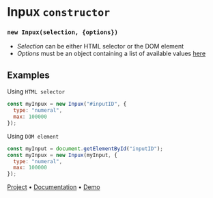 # Inpux `constructor`
### `new Inpux(selection, {options})`

- *Selection* can be either HTML selector or the DOM element
- *Options* must be an object containing a list of available values [here]()

## Examples
Using `HTML selector`
```js
const myInpux = new Inpux("#inputID", {
  type: "numeral",
  max: 100000
});
```

Using `DOM element`
```js
const myInput = document.getElementById("inputID");
const myInpux = new Inpux(myInput, {
  type: "numeral",
  max: 100000
});
```
[Project](https://github.com/GuiferrSouza/inpux) • [Documentation](https://github.com/GuiferrSouza/inpux/blob/main/docs/documentation.md) • [Demo](guiferrsouza.github.io/inpux/)
